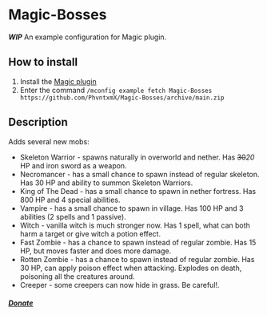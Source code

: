 # Magic-Bosses
__*WIP*__ An example configuration for Magic plugin.

## How to install
1. Install the [Magic plugin](https://www.spigotmc.org/resources/magic.1056/)
2. Enter the command `/mconfig example fetch Magic-Bosses https://github.com/PhvntxmX/Magic-Bosses/archive/main.zip`
## Description
Adds several new mobs:
* Skeleton Warrior - spawns naturally in overworld and nether. Has ~~30~~*20* HP and iron sword as a weapon.
* Necromancer - has a small chance to spawn instead of regular skeleton. Has 30 HP and ability to summon Skeleton Warriors.
* King of The Dead - has a small chance to spawn in nether fortress. Has 800 HP and 4 special abilities.
* Vampire - has a small chance to spawn in village. Has 100 HP and 3 abilities (2 spells and 1 passive).
* Witch - vanilla witch is much stronger now. Has 1 spell, what can both harm a target or give witch a potion effect.
* Fast Zombie - has a chance to spawn instead of regular zombie. Has 15 HP, but moves faster and does more damage.
* Rotten Zombie - has a chance to spawn instead of regular zombie. Has 30 HP, can apply poison effect when attacking. Explodes on death, poisoning all the creatures around.
* Creeper - some creepers can now hide in grass. Be careful!.
##### [Donate](https://www.donationalerts.com/r/phvntxm_)
